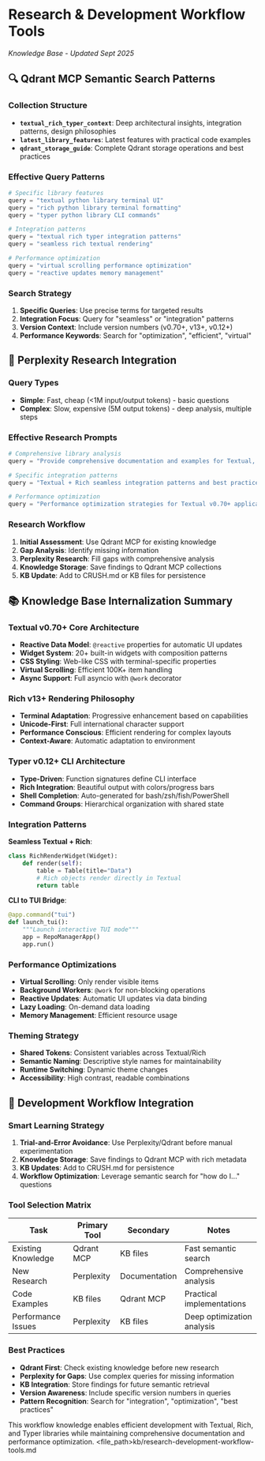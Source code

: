 # Research & Development Workflow Tools
*Knowledge Base - Updated Sept 2025*

## 🔍 Qdrant MCP Semantic Search Patterns

### Collection Structure
- **`textual_rich_typer_context`**: Deep architectural insights, integration patterns, design philosophies
- **`latest_library_features`**: Latest features with practical code examples
- **`qdrant_storage_guide`**: Complete Qdrant storage operations and best practices

### Effective Query Patterns
```python
# Specific library features
query = "textual python library terminal UI"
query = "rich python library terminal formatting"
query = "typer python library CLI commands"

# Integration patterns
query = "textual rich typer integration patterns"
query = "seamless rich textual rendering"

# Performance optimization
query = "virtual scrolling performance optimization"
query = "reactive updates memory management"
```

### Search Strategy
1. **Specific Queries**: Use precise terms for targeted results
2. **Integration Focus**: Query for "seamless" or "integration" patterns
3. **Version Context**: Include version numbers (v0.70+, v13+, v0.12+)
4. **Performance Keywords**: Search for "optimization", "efficient", "virtual"

## 🤖 Perplexity Research Integration

### Query Types
- **Simple**: Fast, cheap (<1M input/output tokens) - basic questions
- **Complex**: Slow, expensive (5M output tokens) - deep analysis, multiple steps

### Effective Research Prompts
```python
# Comprehensive library analysis
query = "Provide comprehensive documentation and examples for Textual, Rich, and Typer Python libraries. Include: 1) Installation and setup, 2) Core concepts and architecture, 3) Key features with code examples, 4) Integration patterns between the libraries, 5) Performance optimization tips, 6) Best practices for modern TUI/CLI development"

# Specific integration patterns
query = "Textual + Rich seamless integration patterns and best practices"

# Performance optimization
query = "Performance optimization strategies for Textual v0.70+ applications"
```

### Research Workflow
1. **Initial Assessment**: Use Qdrant MCP for existing knowledge
2. **Gap Analysis**: Identify missing information
3. **Perplexity Research**: Fill gaps with comprehensive analysis
4. **Knowledge Storage**: Save findings to Qdrant MCP collections
5. **KB Update**: Add to CRUSH.md or KB files for persistence

## 📚 Knowledge Base Internalization Summary

### Textual v0.70+ Core Architecture
- **Reactive Data Model**: `@reactive` properties for automatic UI updates
- **Widget System**: 20+ built-in widgets with composition patterns
- **CSS Styling**: Web-like CSS with terminal-specific properties
- **Virtual Scrolling**: Efficient 100K+ item handling
- **Async Support**: Full asyncio with `@work` decorator

### Rich v13+ Rendering Philosophy
- **Terminal Adaptation**: Progressive enhancement based on capabilities
- **Unicode-First**: Full international character support
- **Performance Conscious**: Efficient rendering for complex layouts
- **Context-Aware**: Automatic adaptation to environment

### Typer v0.12+ CLI Architecture
- **Type-Driven**: Function signatures define CLI interface
- **Rich Integration**: Beautiful output with colors/progress bars
- **Shell Completion**: Auto-generated for bash/zsh/fish/PowerShell
- **Command Groups**: Hierarchical organization with shared state

### Integration Patterns
**Seamless Textual + Rich**:
```python
class RichRenderWidget(Widget):
    def render(self):
        table = Table(title="Data")
        # Rich objects render directly in Textual
        return table
```

**CLI to TUI Bridge**:
```python
@app.command("tui")
def launch_tui():
    """Launch interactive TUI mode"""
    app = RepoManagerApp()
    app.run()
```

### Performance Optimizations
- **Virtual Scrolling**: Only render visible items
- **Background Workers**: `@work` for non-blocking operations
- **Reactive Updates**: Automatic UI updates via data binding
- **Lazy Loading**: On-demand data loading
- **Memory Management**: Efficient resource usage

### Theming Strategy
- **Shared Tokens**: Consistent variables across Textual/Rich
- **Semantic Naming**: Descriptive style names for maintainability
- **Runtime Switching**: Dynamic theme changes
- **Accessibility**: High contrast, readable combinations

## 🚀 Development Workflow Integration

### Smart Learning Strategy
1. **Trial-and-Error Avoidance**: Use Perplexity/Qdrant before manual experimentation
2. **Knowledge Storage**: Save findings to Qdrant MCP with rich metadata
3. **KB Updates**: Add to CRUSH.md for persistence
4. **Workflow Optimization**: Leverage semantic search for "how do I..." questions

### Tool Selection Matrix
| Task | Primary Tool | Secondary | Notes |
|------|-------------|-----------|--------|
| Existing Knowledge | Qdrant MCP | KB files | Fast semantic search |
| New Research | Perplexity | Documentation | Comprehensive analysis |
| Code Examples | KB files | Qdrant MCP | Practical implementations |
| Performance Issues | Perplexity | KB files | Deep optimization analysis |

### Best Practices
- **Qdrant First**: Check existing knowledge before new research
- **Perplexity for Gaps**: Use complex queries for missing information
- **KB Integration**: Store findings for future semantic retrieval
- **Version Awareness**: Include specific version numbers in queries
- **Pattern Recognition**: Search for "integration", "optimization", "best practices"

This workflow knowledge enables efficient development with Textual, Rich, and Typer libraries while maintaining comprehensive documentation and performance optimization.</content>
<file_path>kb/research-development-workflow-tools.md